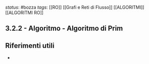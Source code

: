 *status*: #bozza 
*tags*: [[RO]] [[Grafi e Reti di Flusso]] [[ALGORITMI]] [[ALGORITMI RO]]

## 3.2.2 - Algoritmo - Algoritmo di Prim




## Riferimenti utili

* 